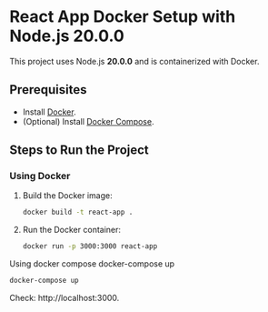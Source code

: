 # React App Docker Setup with Node.js 20.0.0

This project uses Node.js **20.0.0** and is containerized with Docker.

## Prerequisites

- Install [Docker](https://www.docker.com/).
- (Optional) Install [Docker Compose](https://docs.docker.com/compose/).

## Steps to Run the Project

### Using Docker

1. Build the Docker image:

   ```bash
   docker build -t react-app .

   ```

2. Run the Docker container:
   ```bash
   docker run -p 3000:3000 react-app
   ```

Using docker compose
docker-compose up

```bash
docker-compose up
```

Check: http://localhost:3000.
